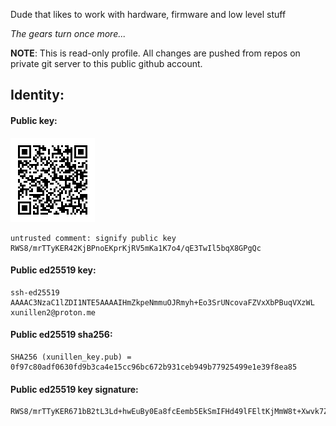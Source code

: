 Dude that likes to work with hardware, firmware and low level stuff

_The gears turn once more..._


**NOTE**: This is read-only profile. All changes are pushed from repos on private git server to this public github account. 

## Identity:


#### Public key:

![Public key QR code](xunillen.pub.png)

```
untrusted comment: signify public key
RWS8/mrTTyKER42KjBPnoEKprKjRV5mKa1K7o4/qE3TwIl5bqX8GPgQc
```

#### Public ed25519 key:

```
ssh-ed25519 AAAAC3NzaC1lZDI1NTE5AAAAIHmZkpeNmmuOJRmyh+Eo3SrUNcovaFZVxXbPBuqVXzWL xunillen2@proton.me
```

#### Public ed25519 sha256:

```
SHA256 (xunillen_key.pub) = 0f97c80adf0630fd9b3ca4e15cc96bc672b931ceb949b77925499e1e39f8ea85
```

#### Public ed25519 key signature:

```
RWS8/mrTTyKER671bB2tL3Ld+hwEuBy0Ea8fcEemb5EkSmIFHd49lFEltKjMmW8t+Xwvk7ZUjbCPrITpoA9Rr4+jT/nxs64OpQs=
```

